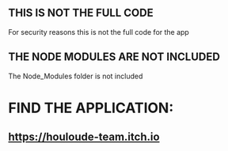 ## THIS IS NOT THE FULL CODE

For security reasons this is not the full code for the app

## THE NODE MODULES ARE NOT INCLUDED

The Node_Modules folder is not included


# FIND THE APPLICATION:
## https://houloude-team.itch.io
